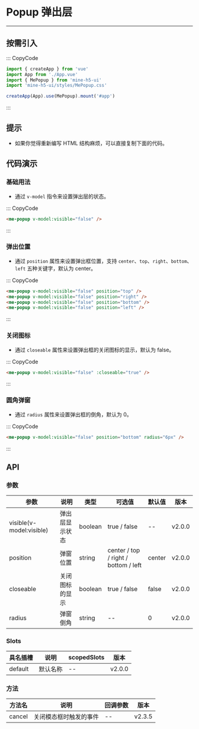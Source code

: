 # Popup 弹出层

---

## 按需引入

::: CopyCode

```js
import { createApp } from 'vue'
import App from './App.vue'
import { MePopup } from 'mine-h5-ui'
import 'mine-h5-ui/styles/MePopup.css'

createApp(App).use(MePopup).mount('#app')
```

:::

## 提示

- 如果你觉得重新编写 HTML 结构麻烦，可以直接复制下面的代码。

## 代码演示

### 基础用法

- 通过 `v-model` 指令来设置弹出层的状态。

::: CopyCode

```html
<me-popup v-model:visible="false" />
```

:::

### 弹出位置

- 通过 `position` 属性来设置弹出框位置，支持 `center`、`top`、`right`、`bottom`、`left` 五种关键字，默认为 center。

::: CopyCode

```html
<me-popup v-model:visible="false" position="top" />
<me-popup v-model:visible="false" position="right" />
<me-popup v-model:visible="false" position="bottom" />
<me-popup v-model:visible="false" position="left" />
```

:::

### 关闭图标

- 通过 `closeable` 属性来设置弹出框的关闭图标的显示，默认为 false。

::: CopyCode

```html
<me-popup v-model:visible="false" :closeable="true" />
```

:::

### 圆角弹窗

- 通过 `radius` 属性来设置弹出框的倒角，默认为 0。

::: CopyCode

```html
<me-popup v-model:visible="false" position="bottom" radius="6px" />
```

:::

## API

### 参数

| 参数                     | 说明           | 类型    | 可选值                               | 默认值 | 版本   |
| ------------------------ | -------------- | ------- | ------------------------------------ | ------ | ------ |
| visible(v-model:visible) | 弹出层显示状态 | boolean | true / false                         | --     | v2.0.0 |
| position                 | 弹窗位置       | string  | center / top / right / bottom / left | center | v2.0.0 |
| closeable                | 关闭图标的显示 | boolean | true / false                         | false  | v2.0.0 |
| radius                   | 弹窗倒角       | string  | --                                   | 0      | v2.0.0 |

### Slots

| 具名插槽 | 说明     | scopedSlots | 版本   |
| -------- | -------- | ----------- | ------ |
| default  | 默认名称 | --          | v2.0.0 |

### 方法

| 方法名 | 说明                   | 回调参数 | 版本   |
| ------ | ---------------------- | -------- | ------ |
| cancel | 关闭模态框时触发的事件 | --       | v2.3.5 |
